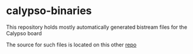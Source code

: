 # calypso-binaries
This repository holds mostly automatically generated bistream files for the Calypso board

The source for such files is located on this other [repo](https://github.com/teiram/calypso-ports)
